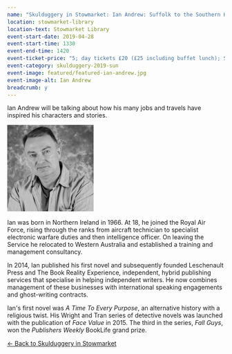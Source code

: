 ```yaml
---
name: "Skulduggery in Stowmarket: Ian Andrew: Suffolk to the Southern Hemisphere"
location: stowmarket-library
location-text: Stowmarket Library
event-start-date: 2019-04-28
event-start-time: 1330
event-end-time: 1420
event-ticket-price: "5; day tickets £20 (£25 including buffet lunch); Saturday + Sunday tickets £35 (£45 including buffet lunches) - on sale Friday 1 March"
event-category: skulduggery-2019-sun
event-image: featured/featured-ian-andrew.jpg
event-image-alt: Ian Andrew
breadcrumb: y
---
```


Ian Andrew will be talking about how his many jobs and travels have inspired his characters and stories.

<img src="/images/featured/featured-ian-andrew.jpg" alt="Ian Andrew" class="custom-br-50 mw-40 {% include /c/img-float-right.html %}" />

Ian was born in Northern Ireland in 1966. At 18, he joined the Royal Air Force, rising through the ranks from aircraft technician to specialist electronic warfare duties and then intelligence officer. On leaving the Service he relocated to Western Australia and established a training and management consultancy.

In 2014, Ian published his first novel and subsequently founded Leschenault Press and The Book Reality Experience, independent, hybrid publishing services that specialise in helping independent writers. He now combines management of these businesses with international speaking engagements and ghost-writing contracts.

Ian's first novel was <cite>A Time To Every Purpose</cite>, an alternative history with a religious twist. His Wright and Tran series of detective novels was launched with the publication of <cite>Face Value</cite> in 2015. The third in the series, <cite>Fall Guys</cite>, won the <cite>Publishers Weekly</cite> BookLife grand prize.

[&larr; Back to Skulduggery in Stowmarket](/skulduggery/)
